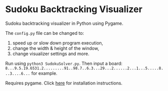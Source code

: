 # Sudoku Backtracking Visualizer
Sudoku backtracking visualizer in Python using Pygame.

The `config.py` file can be changed to:
1) speed up or slow down program execution,
2) change the width & height of the window,
3) change visualizer settings and more.

Run using `python3 SudokuSolver.py`.
Then input a board: `8...9.5.19.6531.2.........91..98.7..6.3...29...2......2...1...5.....8...3....6...` for example.

Requires pygame. Click [here](https://www.pygame.org/wiki/GettingStarted) for installation instructions.
